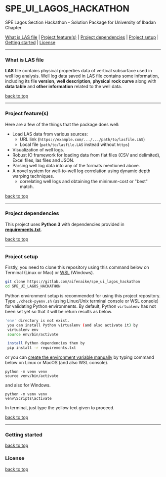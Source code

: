 # SPE_UI_LAGOS_HACKATHON
SPE Lagos Section Hackathon - Solution Package for University of Ibadan Chapter

[What is LAS file](#what-is-las-file) | [Project feature(s)](#project-features) | [Project dependencies](#project-dependencies) | [Project setup](#project-setup) | [Getting started](#getting-started) | [License](#License)

---

### What is LAS file

**LAS** file contains physical properties data of vertical subsurface
used in well log analysis. Well log data saved in LAS file contains
some information, including its file **version**, **well description**,
**physical rock curve** along with **data table** and **other information** related to the well data.

[back to top](#SPE_UI_LAGOS_HACKATHON)

---

### Project feature(s)
Here are a few of the things that the package does well:

- Load LAS data from various sources:
    - URL link (`https://example.com/.../.../path/to/lasfile.LAS`)
    - Local file (`path/to/lasfile.LAS` instead without `https`)
- Visualization of well logs.
- Robust IO framework for loading data from flat files (CSV and delimited), Excel files, las files and JSON.
- Parsing well log data into any of the formats mentioned above.
- A novel system for well-to-well log correlation using dynamic depth warping techniques.
    - correlating well logs and obtaining the minimum-cost or "best" match.

[back to top](#SPE_UI_LAGOS_HACKATHON)

---

### Project dependencies

This project uses **Python 3** with dependencies provided in **[requirements.txt](https://gitlab.com/aifenaike/spe_ui_lagos_hackathon/-/blob/main/requirements.txt)**. 

[back to top](#SPE_UI_LAGOS_HACKATHON)

---

### Project setup

Firstly, you need to clone this repository using this command below on Terminal (Linux or Mac) or <a href="https://en.wikipedia.org/wiki/Windows_Subsystem_for_Linux" target="_blank"><abbr title="Windows Subsystem for Linux">WSL</abbr></a> (Windows).
```sh
git clone https://gitlab.com/aifenaike/spe_ui_lagos_hackathon
cd SPE_UI_LAGOS_HACKATHON
```

Python environment setup is recommended for using this project repository. Type `./check-pyenv.sh` (using Linux/Unix terminal console or WSL console) for validating Python environments. By default, Python `virtualenv` has not been set yet so that it will be return results as below.

```sh
'env' directory is not exist.
 you can install Python virtualenv (and also activate it) by
 virtualenv env
 source env/bin/activate 

 install Python dependencies then by
 pip install -r requirements.txt
```

or you can [create the environment variable manually](https://docs.python.org/3/library/venv.html) by typing command below on Linux or MacOS (and also WSL console).

```
python -m venv venv
source venv/bin/activate
```

and also for Windows.
```
python -m venv venv
venv\Scripts\activate
```

In terminal, just type the yellow text given to proceed.

[back to top](#SPE_UI_LAGOS_HACKATHON)

---

### Getting started

[back to top](#SPE_UI_LAGOS_HACKATHON)

### License

[back to top](#SPE_UI_LAGOS_HACKATHON)
